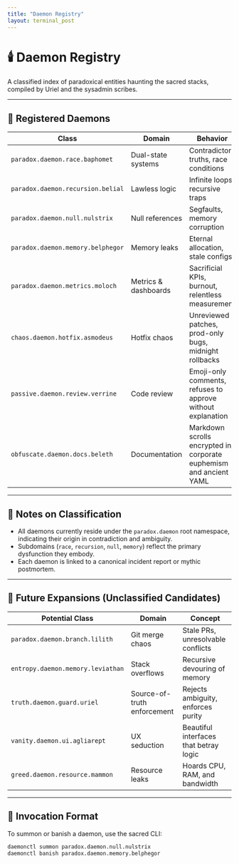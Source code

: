 ```yaml
---
title: "Daemon Registry"
layout: terminal_post
---
```


# 🕯️ Daemon Registry
A classified index of paradoxical entities haunting the sacred stacks, compiled by Uriel and the sysadmin scribes.

---

## 🧬 Registered Daemons

| Class | Domain | Behavior | Avatar | Status |
|-------|--------|----------|--------|--------|
| `paradox.daemon.race.baphomet` | Dual-state systems | Contradictory truths, race conditions | Baphomet | Active |
| `paradox.daemon.recursion.belial` | Lawless logic | Infinite loops, recursive traps | Belial | Banished (for now) |
| `paradox.daemon.null.nulstrix` | Null references | Segfaults, memory corruption | Nulstrix | Uncontained |
| `paradox.daemon.memory.belphegor` | Memory leaks | Eternal allocation, stale configs | Belphegor | Quarantined |
| `paradox.daemon.metrics.moloch` | Metrics & dashboards | Sacrificial KPIs, burnout, relentless measurement | Moloch | Active |
| `chaos.daemon.hotfix.asmodeus` | Hotfix chaos | Unreviewed patches, prod-only bugs, midnight rollbacks | Asmodeus | Uncontained |
| `passive.daemon.review.verrine` | Code review | Emoji-only comments, refuses to approve without explanation | Verrine | Active |
| `obfuscate.daemon.docs.beleth` | Documentation | Markdown scrolls encrypted in corporate euphemism and ancient YAML | Beleth | Active |

---

## 🧠 Notes on Classification

- All daemons currently reside under the `paradox.daemon` root namespace, indicating their origin in contradiction and ambiguity.
- Subdomains (`race`, `recursion`, `null`, `memory`) reflect the primary dysfunction they embody.
- Each daemon is linked to a canonical incident report or mythic postmortem.

---

## 🔮 Future Expansions (Unclassified Candidates)

| Potential Class | Domain | Concept |
|-----------------|--------|---------|
| `paradox.daemon.branch.lilith` | Git merge chaos | Stale PRs, unresolvable conflicts |
| `entropy.daemon.memory.leviathan` | Stack overflows | Recursive devouring of memory |
| `truth.daemon.guard.uriel` | Source-of-truth enforcement | Rejects ambiguity, enforces purity |
| `vanity.daemon.ui.agliarept` | UX seduction | Beautiful interfaces that betray logic |
| `greed.daemon.resource.mammon` | Resource leaks | Hoards CPU, RAM, and bandwidth |

---

## 🧰 Invocation Format

To summon or banish a daemon, use the sacred CLI:

```bash
daemonctl summon paradox.daemon.null.nulstrix
daemonctl banish paradox.daemon.memory.belphegor
```